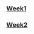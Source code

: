 ### [Week1](https://github.com/rawanmohameedd/HackerRank-3-Months-Preparation-Kit-solutions/tree/main/Week1)

### [Week2](https://github.com/rawanmohameedd/HackerRank-3-Months-Preparation-Kit-solutions/tree/main/Week2)

